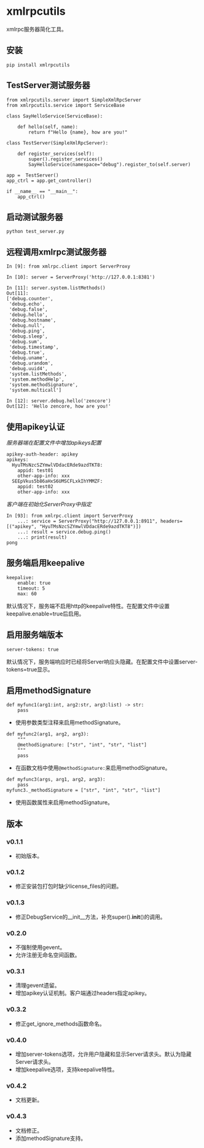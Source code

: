 # xmlrpcutils

xmlrpc服务器简化工具。

## 安装

```
pip install xmlrpcutils
```

## TestServer测试服务器

```
from xmlrpcutils.server import SimpleXmlRpcServer
from xmlrpcutils.service import ServiceBase

class SayHelloService(ServiceBase):

    def hello(self, name):
        return f"Hello {name}, how are you!"

class TestServer(SimpleXmlRpcServer):
    
    def register_services(self):
        super().register_services()
        SayHelloService(namespace="debug").register_to(self.server)

app =  TestServer()
app_ctrl = app.get_controller()

if __name__ == "__main__":
    app_ctrl()

```

## 启动测试服务器

```
python test_server.py
```

## 远程调用xmlrpc测试服务器

```
In [9]: from xmlrpc.client import ServerProxy

In [10]: server = ServerProxy('http://127.0.0.1:8381')

In [11]: server.system.listMethods()
Out[11]:
['debug.counter',
 'debug.echo',
 'debug.false',
 'debug.hello',
 'debug.hostname',
 'debug.null',
 'debug.ping',
 'debug.sleep',
 'debug.sum',
 'debug.timestamp',
 'debug.true',
 'debug.uname',
 'debug.urandom',
 'debug.uuid4',
 'system.listMethods',
 'system.methodHelp',
 'system.methodSignature',
 'system.multicall']

In [12]: server.debug.hello('zencore')
Out[12]: 'Hello zencore, how are you!'
```

## 使用apikey认证

*服务器端在配置文件中增加apikeys配置*

```
apikey-auth-header: apikey
apikeys:
  HyuTMsNzcSZYmwlVDdacERde9azdTKT8:
    appid: test01
    other-app-info: xxx
  SEEpVkus5b86aHxS6UMSCFLxkIhYMMZF:
    appid: test02
    other-app-info: xxx
```

*客户端在初始化ServerProxy中指定*

```
In [93]: from xmlrpc.client import ServerProxy
    ...: service = ServerProxy("http://127.0.0.1:8911", headers=[("apikey", "HyuTMsNzcSZYmwlVDdacERde9azdTKT8")])
    ...: result = service.debug.ping()
    ...: print(result)
pong
```

## 服务端启用keepalive

```
keepalive:
    enable: true
    timeout: 5
    max: 60
```

默认情况下，服务端不启用http的keepalive特性。在配置文件中设置keepalive.enable=true后启用。

## 启用服务端版本

```
server-tokens: true
```

默认情况下，服务端响应时已经将Server响应头隐藏。在配置文件中设置server-tokens=true显示。


## 启用methodSignature

```
def myfunc1(arg1:int, arg2:str, arg3:list) -> str:
    pass
```

- 使用参数类型注释来启用methodSignature。


```
def myfunc2(arg1, arg2, arg3):
    """
    @methodSignature: ["str", "int", "str", "list"]
    """
    pass
```

- 在函数文档中使用`@methodSignature:`来启用methodSignature。

```
def myfunc3(args, arg1, arg2, arg3):
    pass
myfunc3._methodSignature = ["str", "int", "str", "list"]
```

- 使用函数属性来启用methodSignature。


## 版本

### v0.1.1

- 初始版本。

### v0.1.2

- 修正安装包打包时缺少license_files的问题。

### v0.1.3

- 修正DebugService的__init__方法，补充super().__init__()的调用。

### v0.2.0

- 不强制使用gevent。
- 允许注册无命名空间函数。

### v0.3.1

- 清理gevent遗留。
- 增加apikey认证机制。客户端通过headers指定apikey。

### v0.3.2

- 修正get_ignore_methods函数命名。

### v0.4.0

- 增加server-tokens选项，允许用户隐藏和显示Server请求头。默认为隐藏Server请求头。
- 增加keepalive选项，支持keepalive特性。

### v0.4.2

- 文档更新。

### v0.4.3

- 文档修正。
- 添加methodSignature支持。
